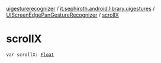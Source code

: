 [uigesturerecognizer](../../index.md) / [it.sephiroth.android.library.uigestures](../index.md) / [UIScreenEdgePanGestureRecognizer](index.md) / [scrollX](./scroll-x.md)

# scrollX

`var scrollX: `[`Float`](https://kotlinlang.org/api/latest/jvm/stdlib/kotlin/-float/index.html)